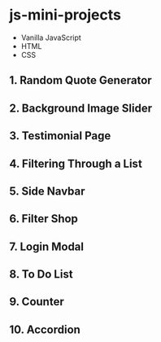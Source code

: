 # js-mini-projects
* Vanilla JavaScript
* HTML
* CSS

## 1. Random Quote Generator

## 2. Background Image Slider

## 3. Testimonial Page

## 4. Filtering Through a List

## 5. Side Navbar

## 6. Filter Shop

## 7. Login Modal

## 8. To Do List

## 9. Counter

## 10. Accordion
